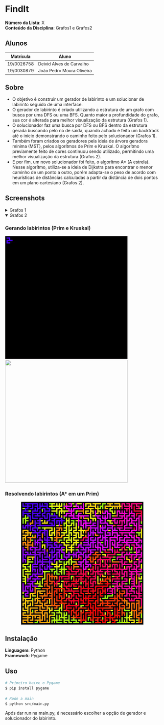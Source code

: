 # FindIt

**Número da Lista**: X<br>
**Conteúdo da Disciplina**: Grafos1 e Grafos2<br>

## Alunos
|Matrícula | Aluno |
| -- | -- |
| 19/0026758  |  Deivid Alves de Carvalho  |
| 19/0030879  |  João Pedro Moura Oliveira |

## Sobre 
- O objetivo é construir um gerador de labirinto e um solucionar de labirinto seguido de uma interface.
- O gerador de labirinto é criado utilizando a estrutura de um grafo com busca por uma DFS ou uma BFS. Quanto maior a profundidade do grafo, sua cor é alterada para melhor visualização da estrutura (Grafos 1).
- O solucionador faz uma busca por DFS ou BFS dentro da estrutura gerada buscando pelo nó de saída, quando achado é feito um backtrack até o inicio demonstrando o caminho feito pelo solucionador (Grafos 1).
- Também foram criados os geradores pela ideia de árvore geradora mínima (MST), pelos algorítmos de Prim e Kruskal. O algorítmo previamente feito de cores continuou sendo utilizado, permitindo uma melhor visualização da estrutura (Grafos 2).
- E por fim, um novo solucionador foi feito, o algorítmo A\* (A estrela). Nesse algorítmo, utiliza-se a ideia de Dijkstra para encontrar o menor caminho de um ponto a outro, porém adapta-se o peso de acordo com heurísticas de distâncias calculadas a partir da distância de dois pontos em um plano cartesiano (Grafos 2).

## Screenshots
<details>
<summary>Grafos 1</summary>

### Gerando labirintos (dfs e bfs)
<p>
    <img src="assets/dfsMaze.gif" width="400" height="400" />
    <img src="assets/bfsMaze.gif" width="400" height="400" />
</p>

### Resolvendo labirintos (dfs em uma bfs e bfs em uma dfs)
<p>
    <img src="assets/dfsSolver.gif" width="400" height="400" />
    <img src="assets/bfsSolver.gif" width="400" height="400" />
</p>
</details>

<details open>
<summary> Grafos 2</summary>

### Gerando labirintos (Prim e Kruskal)
<p>
    <img src="assets/prim.gif" width="400" height="400" />
    <img src="assets/kruskal.gif" width="400" height="400" />
</p>

### Resolvendo labirintos (A\* em um Prim)
<center>
    <img src="assets/aStar.gif" width="400" height="400" />
</center>

</details>

## Instalação 
**Linguagem**: Python<br>
**Framework**: Pygame<br>
 
## Uso 
```bash
# Primeiro baixe o Pygame
$ pip install pygame

# Rode a main
$ python src/main.py
```
Após dar run na main.py, é necessário escolher a opção de gerador e solucionador do labirinto.
